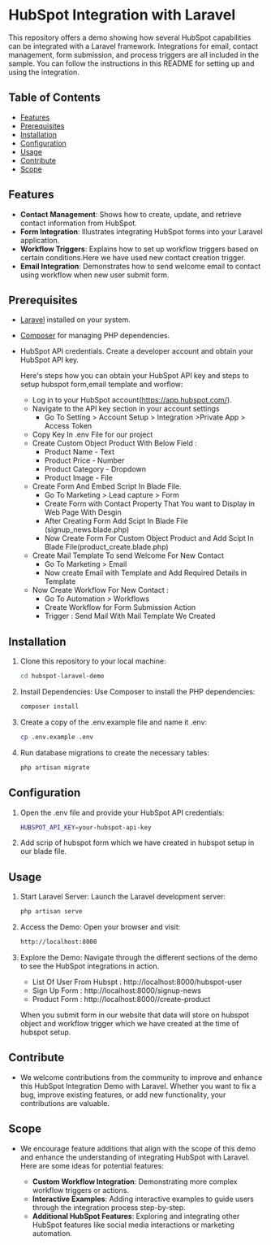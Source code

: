 # HubSpot Integration with Laravel

This repository offers a demo showing how several HubSpot capabilities can be integrated with a Laravel framework. Integrations for email, contact management, form submission, and process triggers are all included in the sample. You can follow the instructions in this README for setting up and using the integration.

## Table of Contents

- [Features](#features)
- [Prerequisites](#prerequisites)
- [Installation](#installation)
- [Configuration](#configuration)
- [Usage](#usage)
- [Contribute](#contribute)
- [Scope](#scope)

## Features
- **Contact Management**: Shows how to create, update, and retrieve contact information from HubSpot.
- **Form Integration**: Illustrates integrating HubSpot forms into your Laravel application.
- **Workflow Triggers**: Explains how to set up workflow triggers based on certain conditions.Here we have used new contact creation trigger.
- **Email Integration**: Demonstrates how to send welcome email to contact using workflow when new user submit form.

## Prerequisites

- [Laravel](https://laravel.com/docs) installed on your system.
- [Composer](https://getcomposer.org/download/) for managing PHP dependencies.
- HubSpot API credentials. Create a developer account and obtain your HubSpot API key.

  Here's steps how you can obtain your HubSpot API key and steps to setup hubspot form,email template and worflow:

  - Log in to your HubSpot account(https://app.hubspot.com/).
  - Navigate to the API key section in your account settings
      - Go To Setting > Account Setup > Integration >Private App > Access Token
  - Copy Key In .env File for our project 
  - Create Custom Object Product With Below Field : 
    - Product Name - Text 
    - Product Price - Number
    - Product Category  - Dropdown 
    - Product Image  - File
  - Create Form And Embed Script In Blade File. 
    - Go To Marketing > Lead capture > Form 
    - Create Form with Contact Property That You want to Display in Web Page With Desgin
    - After Creating Form Add Scipt In Blade File (signup_news.blade.php)
    - Now Create Form For Custom Object Product and Add Scipt In Blade File(product_create.blade.php)
  - Create Mail Template To send Welcome For New Contact 
    - Go To Marketing > Email 
    - Now create Email with Template and Add Required Details in Template 
  - Now Create Workflow For New Contact : 
    - Go To Automation > Workflows 
    - Create Workflow for Form Submission Action
    - Trigger : Send Mail With Mail Template We Created 
## Installation

1. Clone this repository to your local machine:

   ```sh
   cd hubspot-laravel-demo
2. Install Dependencies: Use Composer to install the PHP dependencies:

   ```sh 
   composer install 
3. Create a copy of the .env.example file and name it .env:

   ```sh
   cp .env.example .env
4. Run database migrations to create the necessary tables:
      ```sh
   php artisan migrate   
## Configuration

1. Open the .env file and provide your HubSpot API credentials:
   ```sh 
   HUBSPOT_API_KEY=your-hubspot-api-key 
2. Add scrip of hubspot form which we have created in hubspot setup in our blade file.    
## Usage

1. Start Laravel Server: Launch the Laravel development server:

   ```sh
   php artisan serve
2. Access the Demo: Open your browser and visit:

   ```sh 
   http://localhost:8000 
3. Explore the Demo: Navigate through the different sections of the demo to see the HubSpot integrations in action. 
   - List Of User From Hubspt : http://localhost:8000/hubspot-user 
   - Sign Up Form : http://localhost:8000/signup-news 
   - Product Form : http://localhost:8000//create-product  

   
   When you submit form in our website that data will store on hubspot object and workflow trigger which we have created at the time of hubspot setup.

## Contribute 

- We welcome contributions from the community to improve and enhance this HubSpot Integration Demo with Laravel. Whether you want to fix a bug, improve existing features, or add new functionality, your contributions are valuable.

## Scope 
- We encourage feature additions that align with the scope of this demo and enhance the understanding of integrating HubSpot with Laravel. Here are some ideas for potential features:

  - **Custom Workflow Integration**: Demonstrating more complex workflow triggers or actions.
  - **Interactive Examples**: Adding interactive examples to guide users through the integration process step-by-step.
  - **Additional HubSpot Features**: Exploring and integrating other HubSpot features like social media interactions or marketing automation.
    